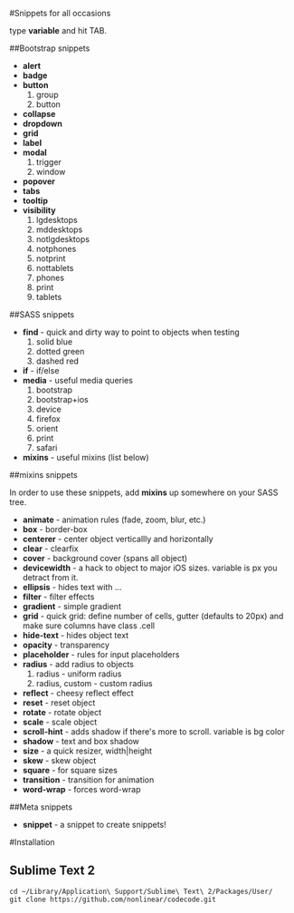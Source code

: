 #Snippets for all occasions

type **variable** and hit TAB.

##Bootstrap snippets

- **alert**
- **badge**
- **button**
 	1. group
 	1. button
- **collapse**
- **dropdown**
- **grid**
- **label**
- **modal**
 	1. trigger
 	1. window
- **popover**
- **tabs**
- **tooltip**
- **visibility**
 	1. lgdesktops
 	1. mddesktops
 	1. notlgdesktops
 	1. notphones
 	1. notprint
 	1. nottablets
 	1. phones
 	1. print
 	1. tablets

##SASS snippets

- **find** - quick and dirty way to point to objects when testing
 	1. solid blue
 	1. dotted green
  1. dashed red
- **if** - if/else
- **media** - useful media queries
 	1. bootstrap
 	1. bootstrap+ios
 	1. device
 	1. firefox
 	1. orient
 	1. print
 	1. safari
- **mixins** - useful mixins (list below)

##mixins snippets

In order to use these snippets, add  **mixins** up somewhere on your SASS tree.

- **animate** - animation rules (fade, zoom, blur, etc.)
- **box** - border-box
- **centerer** - center object verticallly and horizontally
- **clear** - clearfix
- **cover** - background cover (spans all object)
- **devicewidth** - a hack to object to major iOS sizes. variable is px you detract from it.
- **ellipsis** - hides text with ...
- **filter** - filter effects
- **gradient** - simple gradient
- **grid** - quick grid: define number of cells, gutter (defaults to 20px) and make sure columns have class .cell
- **hide-text** - hides object text
- **opacity** - transparency
- **placeholder** - rules for input placeholders
- **radius** - add radius to objects
 	1. radius - uniform radius
 	1. radius, custom - custom radius
- **reflect** - cheesy reflect effect
- **reset** - reset object
- **rotate** - rotate object
- **scale** - scale object
- **scroll-hint** - adds shadow if there's more to scroll. variable is bg color
- **shadow** - text and box shadow
- **size** - a quick resizer, width|height
- **skew** - skew object
- **square** - for square sizes
- **transition** - transition for animation
- **word-wrap** - forces word-wrap

##Meta snippets

- **snippet** - a snippet to create snippets!

#Installation
## Sublime Text 2
```
cd ~/Library/Application\ Support/Sublime\ Text\ 2/Packages/User/
git clone https://github.com/nonlinear/codecode.git
``` 